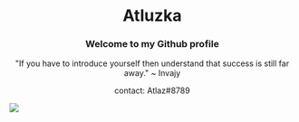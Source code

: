 <h1 align="center">Atluzka</h1>
<h3 align="center">Welcome to my Github profile</h3>
<p align="center">"If you have to introduce yourself then understand that success is still far away." ~ Invajy</p>
<p align="center">contact: Atlaz#8789</p>
<a href="https://visitcount.itsvg.in", align="center">
  <img src="https://visitcount.itsvg.in/api?id=Atluzka&icon=3&color=12" />
</a>
